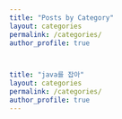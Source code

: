 ```yaml
---
title: "Posts by Category"
layout: categories
permalink: /categories/
author_profile: true



title: "java를 잡아"
layout: categories
permalink: /categories/
author_profile: true
---
```

